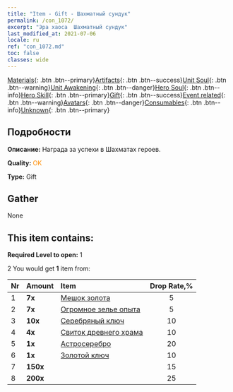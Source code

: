 ```yaml
---
title: "Item - Gift - Шахматный сундук"
permalink: /con_1072/
excerpt: "Эра хаоса  Шахматный сундук"
last_modified_at: 2021-07-06
locale: ru
ref: "con_1072.md"
toc: false
classes: wide
---
```

 [Materials](/ItemsRU/){: .btn .btn--primary}[Artifacts](/ItemsRU/Artifacts/){: .btn .btn--success}[Unit Soul](/ItemsRU/UnitSoul/){: .btn .btn--warning}[Unit Awakening](/ItemsRU/UnitAwakening/){: .btn .btn--danger}[Hero Soul](/ItemsRU/HeroSoul/){: .btn .btn--info}[Hero Skill](/ItemsRU/HeroSkill/){: .btn .btn--primary}[Gift](/ItemsRU/Gift/){: .btn .btn--success}[Event related](/ItemsRU/Events/){: .btn .btn--warning}[Avatars](/ItemsRU/Avatars/){: .btn .btn--danger}[Consumables](/ItemsRU/Consumables/){: .btn .btn--info}[Unknown](/ItemsRU/Unknown/){: .btn .btn--primary}

## Подробности
 **Описание:** Награда за успехи в Шахматах героев.

 **Quality:** <span style="color: #FF8C00">OK</span>

 **Type:** Gift

## Gather

  None

## This item contains:

 **Required Level to open:** 1

 2 You would get **1** item  from:

  | Nr | Amount |     Item    | Drop Rate,% |
  |:---|:-------|:------------|:---------:|
  | 1 |  **7x** | [Мешок золота](/ItemsRU/con_714/) | 5 | 
  | 2 |  **7x** | [Огромное зелье опыта](/ItemsRU/con_703/) | 5 | 
  | 3 |  **10x** | [Серебряный ключ](/ItemsRU/con_693/) | 10 | 
  | 4 |  **4x** | [Свиток древнего храма](/ItemsRU/con_697/) | 10 | 
  | 5 |  **1x** | [Астросеребро](/ItemsRU/con_969/) | 20 | 
  | 6 |  **1x** | [Золотой ключ](/ItemsRU/con_783/) | 10 | 
  | 7 |  **150x** | <i class="fas fa-gem"/> | 15 | 
  | 8 |  **200x** | <i class="fas fa-gem"/> | 25 | 
